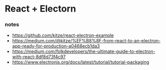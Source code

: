 # React + Electorn

### notes
* https://github.com/kitze/react-electron-example
* https://medium.com/@kitze/%EF%B8%8F-from-react-to-an-electron-app-ready-for-production-a0468ecb1da3
* https://medium.com/folkdevelopers/the-ultimate-guide-to-electron-with-react-8df8d73f4c97
* https://www.electronjs.org/docs/latest/tutorial/tutorial-packaging